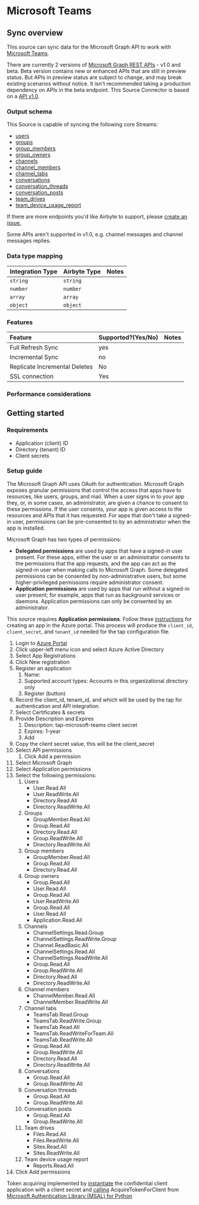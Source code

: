 # Microsoft Teams

## Sync overview

This source can sync data for the Microsoft Graph API to work with [Microsoft Teams](https://docs.microsoft.com/en-us/graph/teams-concept-overview).

There are currently 2 versions of [Microsoft Graph REST APIs](https://docs.microsoft.com/en-us/graph/versioning-and-support) - v1.0 and beta. Beta version contains new or enhanced APIs that are still in preview status.
But APIs in preview status are subject to change, and may break existing scenarios without notice. It isn't recommended taking a production dependency on APIs in the beta endpoint.
This Source Connector is based on a [API v1.0](https://docs.microsoft.com/en-us/graph/api/resources/teams-api-overview?view=graph-rest-1.0).

### Output schema

This Source is capable of syncing the following core Streams:

* [users](https://docs.microsoft.com/en-us/graph/api/user-list?view=graph-rest-beta&tabs=http)
* [groups](https://docs.microsoft.com/en-us/graph/teams-list-all-teams?context=graph%2Fapi%2F1.0&view=graph-rest-1.0)
* [group_members](https://docs.microsoft.com/en-us/graph/api/group-list-members?view=graph-rest-1.0&tabs=http)
* [group_owners](https://docs.microsoft.com/en-us/graph/api/group-list-owners?view=graph-rest-1.0&tabs=http)
* [channels](https://docs.microsoft.com/en-us/graph/api/channel-list?view=graph-rest-1.0&tabs=http)
* [channel_members](https://docs.microsoft.com/en-us/graph/api/channel-list-members?view=graph-rest-1.0&tabs=http)
* [channel_tabs](https://docs.microsoft.com/en-us/graph/api/channel-list-tabs?view=graph-rest-1.0&tabs=http)
* [conversations](https://docs.microsoft.com/en-us/graph/api/group-list-conversations?view=graph-rest-beta&tabs=http)
* [conversation_threads](https://docs.microsoft.com/en-us/graph/api/conversation-list-threads?view=graph-rest-beta&tabs=http)
* [conversation_posts](https://docs.microsoft.com/en-us/graph/api/conversationthread-list-posts?view=graph-rest-beta&tabs=http)
* [team_drives](https://docs.microsoft.com/en-us/graph/api/drive-get?view=graph-rest-beta&tabs=http#get-the-document-library-associated-with-a-group)
* [team_device_usage_report](https://docs.microsoft.com/en-us/graph/api/reportroot-getteamsdeviceusageuserdetail?view=graph-rest-1.0)

If there are more endpoints you'd like Airbyte to support, please [create an issue.](https://github.com/airbytehq/airbyte/issues/new/choose)

Some APIs aren't supported in v1.0, e.g. channel messages and channel messages replies.

### Data type mapping

| Integration Type | Airbyte Type | Notes |
| :--- | :--- | :--- |
| `string` | `string` |  |
| `number` | `number` |  |
| `array` | `array` |  |
| `object` | `object` |  |

### Features

| Feature | Supported?\(Yes/No\) | Notes |
| :--- | :--- | :--- |
| Full Refresh Sync | yes |  |
| Incremental Sync | no |  |
| Replicate Incremental Deletes | No |
| SSL connection | Yes |

### Performance considerations

## Getting started

### Requirements

* Application (client) ID 
* Directory (tenant) ID
* Client secrets 

### Setup guide

The Microsoft Graph API uses OAuth for authentication. Microsoft Graph exposes granular permissions that control the access that apps have to resources, like users, groups, and mail.
When a user signs in to your app they, or, in some cases, an administrator, are given a chance to consent to these permissions. If the user consents, your app is given access to the resources and APIs that it has requested. 
For apps that don't take a signed-in user, permissions can be pre-consented to by an administrator when the app is installed.

Microsoft Graph has two types of permissions:

* **Delegated permissions** are used by apps that have a signed-in user present. For these apps, either the user or an administrator consents to the permissions that the app requests, and the app can act as the signed-in user when making calls to Microsoft Graph. Some delegated permissions can be consented by non-administrative users, but some higher-privileged permissions require administrator consent.
* **Application permissions** are used by apps that run without a signed-in user present; for example, apps that run as background services or daemons. Application permissions can only be consented by an administrator.

This source requires **Application permissions**. Follow these [instructions](https://docs.microsoft.com/en-us/graph/auth-v2-service?context=graph%2Fapi%2F1.0&view=graph-rest-1.0) for creating an app in the Azure portal. This process will produce the `client_id`, `client_secret`, and `tenant_id` needed for the tap configuration file.

1. Login to [Azure Portal](https://portal.azure.com/#home)
2. Click upper-left menu icon and select Azure Active Directory
3. Select App Registrations
4. Click New registration
5. Register an application
   1. Name: <you-application-name>
   2. Supported account types: Accounts in this organizational directory only
   3. Register (button)
6. Record the client_id, tenant_id, and which will be used by the tap for authentication and API integration.
7. Select Certificates & secrets
8. Provide Description and Expires
    1.  Description: tap-microsoft-teams client secret
    2.  Expires: 1-year
    3.  Add
9. Copy the client secret value, this will be the client_secret
10. Select API permissions
    1.  Click Add a permission
11. Select Microsoft Graph
12. Select Application permissions
13. Select the following permissions:
    1. Users 
        - User.Read.All
        - User.ReadWrite.All 
        - Directory.Read.All
        - Directory.ReadWrite.All
    2. Groups
        -  GroupMember.Read.All
        -  Group.Read.All
        -  Directory.Read.All
        -  Group.ReadWrite.All 
        -  Directory.ReadWrite.All
    3. Group members
        - GroupMember.Read.All
        - Group.Read.All
        -  Directory.Read.All
    4. Group owners
        - Group.Read.All
        - User.Read.All
        - Group.Read.All
        - User.ReadWrite.All
        - Group.Read.All
        - User.Read.All
        - Application.Read.All
    5. Channels
        - ChannelSettings.Read.Group
        - ChannelSettings.ReadWrite.Group
        - Channel.ReadBasic.All
        - ChannelSettings.Read.All
        - ChannelSettings.ReadWrite.All
        - Group.Read.All 
        - Group.ReadWrite.All
        - Directory.Read.All
        -  Directory.ReadWrite.All
    6. Channel members
        - ChannelMember.Read.All
        - ChannelMember.ReadWrite.All
    7. Channel tabs
        - TeamsTab.Read.Group
        - TeamsTab.ReadWrite.Group
        - TeamsTab.Read.All
        - TeamsTab.ReadWriteForTeam.All
        - TeamsTab.ReadWrite.All
        - Group.Read.All
        - Group.ReadWrite.All
        - Directory.Read.All
        - Directory.ReadWrite.All
    8. Conversations
        - Group.Read.All
        - Group.ReadWrite.All
    9. Conversation threads
        - Group.Read.All
        - Group.ReadWrite.All
    10. Conversation posts
        - Group.Read.All
        - Group.ReadWrite.All
    11. Team drives
        - Files.Read.All 
        - Files.ReadWrite.All
        - Sites.Read.All
        - Sites.ReadWrite.All
    12. Team device usage report
        - Reports.Read.All
16. Click Add permissions

Token acquiring implemented by [instantiate](https://docs.microsoft.com/en-us/azure/active-directory/develop/scenario-daemon-app-configuration?tabs=python#instantiate-the-msal-application) the confidential client application with a client secret and [calling](https://docs.microsoft.com/en-us/azure/active-directory/develop/scenario-daemon-acquire-token?tabs=python) AcquireTokenForClient from [Microsoft Authentication Library (MSAL) for Python](https://github.com/AzureAD/microsoft-authentication-library-for-python)



